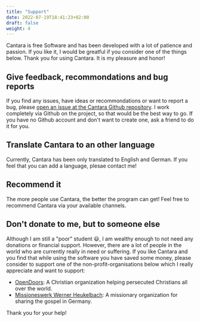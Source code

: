 ```yaml
---
title: "Support"
date: 2022-07-19T18:41:23+02:00
draft: false
weight: 4
---
```


Cantara is free Software and has been developed with a lot of patience and passion. If you like it, I would be greatful if you consider one of the things below. Thank you for using Cantara. It is my pleasure and honor!

## Give feedback, recommondations and bug reports

If you find any issues, have ideas or recommondations or want to report a bug, please [open an issue at the Cantara Github repository](https://github.com/reckel-jm/cantara/issues). I work completely via Github on the project, so that would be the best way to go. If you have no Github account and don't want to create one, ask a friend to do it for you.

## Translate Cantara to an other language

Currently, Cantara has been only translated to English and German. If you feel that you can add a language, plesae contact me!

## Recommend it

The more people use Cantara, the better the program can get! Feel free to recommend Cantara via your available channels. 

## Don't donate to me, but to someone else

Although I am still a "poor" student 😃, I am wealthy enough to not need any donations or financial support. However, there are a lot of people in the world who are currently really in need or suffering. If you like Cantara and you find that while using the software you have saved some money, please consider to support one of the non-profit-organisations below which I really appreciate and want to support:

  * [OpenDoors](https://www.opendoors.de/): A Christian organization helping persecuted Christians all over the world.
  * [Missioneswerk Werner Heukelbach](https://www.heukelbach.org/): A missionary organization for sharing the gospel in Germany.

Thank you for your help!
